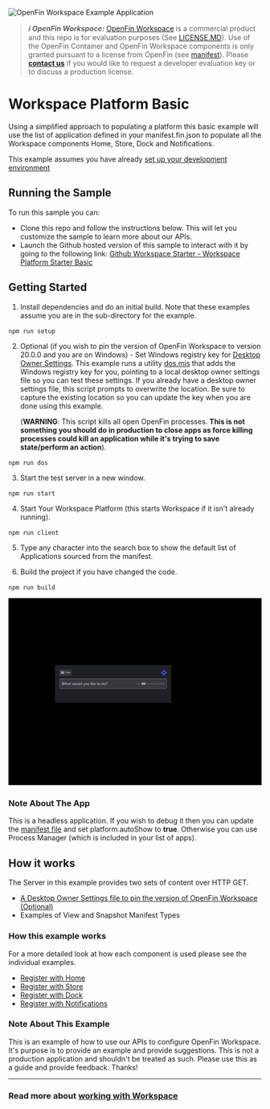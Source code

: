 ![OpenFin Workspace Example Application](../../assets/OpenFin-Workspace-Starter.png)

> **_:information_source: OpenFin Workspace:_** [OpenFin Workspace](https://www.openfin.co/workspace/) is a commercial product and this repo is for evaluation purposes (See [LICENSE.MD](LICENSE.MD)). Use of the OpenFin Container and OpenFin Workspace components is only granted pursuant to a license from OpenFin (see [manifest](public/manifest.fin.json)). Please [**contact us**](https://www.openfin.co/workspace/poc/) if you would like to request a developer evaluation key or to discuss a production license.

# Workspace Platform Basic

Using a simplified approach to populating a platform this basic example will use the list of application defined in your manifest.fin.json to populate all the Workspace components Home, Store, Dock and Notifications.

This example assumes you have already [set up your development environment](https://developers.openfin.co/of-docs/docs/set-up-your-dev-environment)

## Running the Sample

To run this sample you can:

- Clone this repo and follow the instructions below. This will let you customize the sample to learn more about our APIs.
- Launch the Github hosted version of this sample to interact with it by going to the following link: [Github Workspace Starter - Workspace Platform Starter Basic](https://start.openfin.co/?manifest=https%3A%2F%2Fbuilt-on-openfin.github.io%2Fworkspace-starter%2Fworkspace%2Fv20.0.0%2Fworkspace-platform-starter-basic%2Fmanifest.fin.json)

## Getting Started

1. Install dependencies and do an initial build. Note that these examples assume you are in the sub-directory for the example.

```shell
npm run setup
```

2. Optional (if you wish to pin the version of OpenFin Workspace to version 20.0.0 and you are on Windows) - Set Windows registry key for [Desktop Owner Settings](https://developers.openfin.co/docs/desktop-owner-settings).
   This example runs a utility [dos.mjs](./scripts/dos.mjs) that adds the Windows registry key for you, pointing to a local desktop owner
   settings file so you can test these settings. If you already have a desktop owner settings file, this script prompts to overwrite the location. Be sure to capture the existing location so you can update the key when you are done using this example.

   (**WARNING**: This script kills all open OpenFin processes. **This is not something you should do in production to close apps as force killing processes could kill an application while it's trying to save state/perform an action**).

```shell
npm run dos
```

3. Start the test server in a new window.

```shell
npm run start
```

4. Start Your Workspace Platform (this starts Workspace if it isn't already running).

```shell
npm run client
```

5. Type any character into the search box to show the default list of Applications sourced from the manifest.

6. Build the project if you have changed the code.

```shell
npm run build
```

![Workspace Platform Starter Basic](workspace-platform-starter-basic.gif)

### Note About The App

This is a headless application. If you wish to debug it then you can update the [manifest file](public/manifest.fin.json) and set platform.autoShow to **true**. Otherwise you can use Process Manager (which is included in your list of apps).

## How it works

The Server in this example provides two sets of content over HTTP GET.

- [A Desktop Owner Settings file to pin the version of OpenFin Workspace (Optional)](./public/common/dos.json)
- Examples of View and Snapshot Manifest Types

### How this example works

For a more detailed look at how each component is used please see the individual examples.

- [Register with Home](../register-with-home/)
- [Register with Store](../register-with-store/)
- [Register with Dock](../register-with-dock/)
- [Register with Notifications](../register-with-notifications/)

### Note About This Example

This is an example of how to use our APIs to configure OpenFin Workspace. It's purpose is to provide an example and provide suggestions. This is not a production application and shouldn't be treated as such. Please use this as a guide and provide feedback. Thanks!

---

### Read more about [working with Workspace](https://developers.openfin.co/of-docs/docs/overview-of-workspace)
